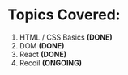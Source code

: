 # Topics Covered:
1. HTML / CSS Basics **(DONE)**
2. DOM **(DONE)**
3. React **(DONE)**
4. Recoil **(ONGOING)**
